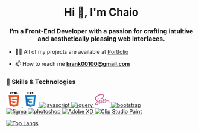 <h1 align="center">Hi 👋, I'm Chaio</h1>
<h3 align="center">I’m a Front-End Developer with a passion for crafting intuitive and aesthetically pleasing web interfaces.</h3>

- 👨‍💻 All of my projects are available at [Portfolio](https://www.figma.com/proto/lpumVFIsEs7dMGRlto8oYh/Portfolio-%E4%BD%9C%E5%93%81%E9%9B%86-By-Chaio-Sung?node-id=1-167&t=wQYyR9JL7uLWLIHU-1)

- 📫 How to reach me **krank00100@gmail.com**

<h3 align="left">🚀 Skills & Technologies</h3>
<p align="left">  
<!-- html5 -->
<a href="https://www.w3.org/html/" target="_blank" rel="noreferrer"> <img src="https://raw.githubusercontent.com/devicons/devicon/master/icons/html5/html5-original-wordmark.svg" alt="html5" width="40" height="40"/> </a> 
<!-- css3 -->
<a href="https://www.w3schools.com/css/" target="_blank" rel="noreferrer"> <img src="https://raw.githubusercontent.com/devicons/devicon/master/icons/css3/css3-original-wordmark.svg" alt="css3" width="40" height="40"/> </a> 
<!-- javascript -->
<a href="https://developer.mozilla.org/en-US/docs/Web/JavaScript" target="_blank" rel="noreferrer"> <img src="https://img.icons8.com/?size=100&id=108784&format=png&color=000000" alt="javascript" width="40" height="40" /> </a> 
<!-- jquery -->
<a href="#" target="_blank" rel="noreferrer"> <img src="https://img.icons8.com/?size=100&id=HKNzD81eiiSc&format=png&color=000000" alt="jquery" width="40" height="40" /> </a> 
<!-- sass -->
<a href="https://sass-lang.com" target="_blank" rel="noreferrer"> <img src="https://raw.githubusercontent.com/devicons/devicon/master/icons/sass/sass-original.svg" alt="sass" width="40" height="40"/> </a> 
<!-- bootstrap -->
<a href="https://getbootstrap.com" target="_blank" rel="noreferrer"> <img src="https://img.icons8.com/?size=100&id=PndQWK6M1Hjo&format=png&color=000000" alt="bootstrap" width="40" height="40"/> </a>
</br>
<!-- figma -->
<a href="https://www.figma.com/" target="_blank" rel="noreferrer"> <img src="https://www.vectorlogo.zone/logos/figma/figma-icon.svg" alt="figma" width="40" height="40"/> </a> 
<!-- photoshop -->
<a href="https://www.photoshop.com/en" target="_blank" rel="noreferrer"> <img src="https://img.icons8.com/?size=100&id=13677&format=png&color=000000" alt="photoshop" width="40" height="40"/> </a>
<!-- Adobe XD -->
<a href="#" target="_blank" rel="noreferrer"> <img src="https://img.icons8.com/?size=100&id=4VVL78edhbW9&format=png&color=000000" alt="Adobe XD" width="40" height="40"/> </a>
<!-- Clip Studio Paint -->
<a href="#" target="_blank" rel="noreferrer"> <img src="https://img.icons8.com/?size=100&id=oZIUvTHvwcQk&format=png&color=000000" alt="Clip Studio Paint" width="40" height="40"/> </a>

[![Top Langs](https://github-readme-stats.vercel.app/api/top-langs/?username=krank0000&theme=dark&layout=compact)](https://github.com/anuraghazra/github-readme-stats)
